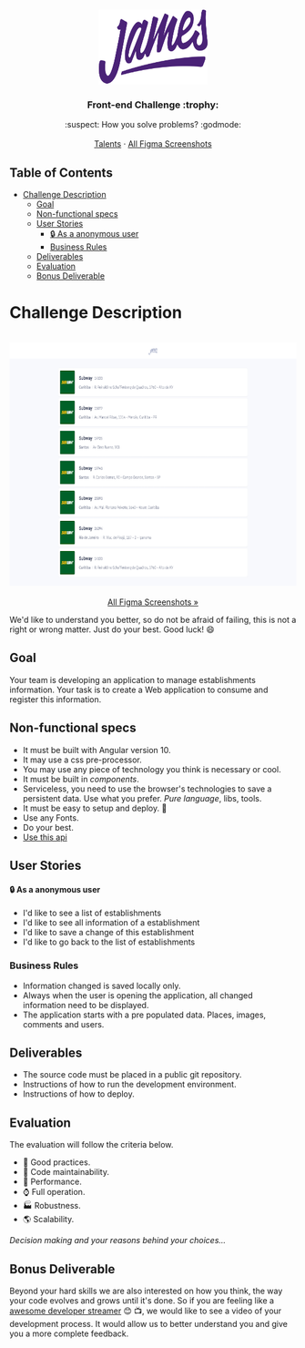 <br />
<p align="center">
  <a href="https://github.com/snowmanlabs/frontend-challenge">
    <img src="assets/logo.svg" alt="Logo" width="191" height="131">
  </a>
</p>
<p>
  <h3 align="center">Front-end Challenge :trophy:</h3>

  <p align="center">
    :suspect: How you solve problems? :godmode:
    <br />
    <br />
    <a href="https://www.jamesdelivery.com.br/carreiras.html">Talents</a>
    ·
    <a href="https://www.figma.com/file/6Z1eafamhmHr6n7DWbm4I9/Teste-James">All Figma Screenshots</a>
  </p>
</p>

## Table of Contents
- [Challenge Description](#challenge-description)
  - [Goal](#goal)
  - [Non-functional specs](#non-functional-specs)
  - [User Stories](#user-stories)
      - [:lock: As a anonymous user](#lock-as-a-anonymous-user)
    - [Business Rules](#business-rules)
  - [Deliverables](#deliverables)
  - [Evaluation](#evaluation)
  - [Bonus Deliverable](#bonus-deliverable)

# Challenge Description

<p align="center">
    <br/>
    <a href="https://www.figma.com/file/6Z1eafamhmHr6n7DWbm4I9/Teste-James">
      <img src="assets/screenshot.png" alt="Screenshot" width="800" height="427"/>
    </a>
    <br/>
    <br/>
    <a href="https://www.figma.com/file/6Z1eafamhmHr6n7DWbm4I9/Teste-James">
        All Figma Screenshots »
    </a>
    <br/>
</p>

We'd like to understand you better, so do not be afraid of failing, this is not a right or wrong matter. Just do your best. Good luck! :smile:

## Goal

Your team is developing an application to manage establishments information. Your task is to create a Web application to consume and register this information.


## Non-functional specs

* It must be built with Angular version 10.
* It may use a css pre-processor.
* You may use any piece of technology you think is necessary or cool.
* It must be built in *components*.
* Serviceless, you need to use the browser's technologies to save a persistent data. Use what you prefer. _Pure language_, libs, tools.
* It must be easy to setup and deploy. :children_crossing:
* Use any Fonts.
* Do your best.
* [Use this api](https://my-json-server.typicode.com/james-delivery/frontend-challenge)


## User Stories

#### :lock: As a anonymous user
* I'd like to see a list of establishments
* I'd like to see all information of a establishment
* I'd like to save a change of this establishment
* I'd like to go back to the list of establishments


### Business Rules

* Information changed is saved locally only.
* Always when the user is opening the application, all changed information need to be displayed.
* The application starts with a pre populated data. Places, images, comments and users.

## Deliverables

* The source code must be placed in a public git repository.
* Instructions of how to run the development environment.
* Instructions of how to deploy.

## Evaluation

The evaluation will follow the criteria below.

* :dart: Good practices.
* :wrench: Code maintainability.
* :rocket: Performance.
* :watch: Full operation.
* :factory: Robustness.
* :earth_americas: Scalability.

*Decision making and your reasons behind your choices...*

## Bonus Deliverable

Beyond your hard skills we are also interested on how you think, the way your code evolves and grows until it's done. So if you are feeling like a [awesome developer streamer](https://github.com/bnb/awesome-developer-streams) :blush: :tv:, we would like to see a video of your development process. It would allow us to better understand you and give you a more complete feedback.
